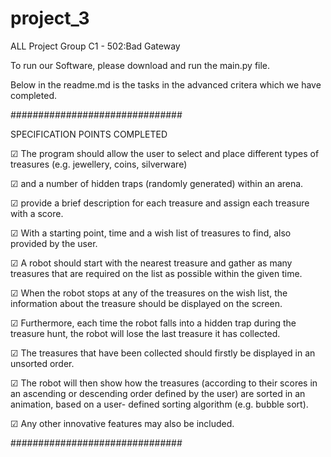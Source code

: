 # project_3
ALL Project Group C1 - 502:Bad Gateway

To run our Software, please download and run the main.py file. 

Below in the readme.md is the tasks in the advanced critera which we have completed. 

###############################

SPECIFICATION POINTS COMPLETED

☑ The program should allow the user to select and place different types of treasures (e.g. jewellery, coins, silverware)

☑ and a number of hidden traps (randomly generated) within an arena.

☑  provide a brief description for each treasure and assign each treasure with a score. 

☑ With a starting point, time and a wish list of treasures to find, also provided by the user.

☑  A robot should start with the nearest treasure and gather as many treasures that are required on the list as possible within the given time. 

☑ When the robot stops at any of the treasures on the wish list, the information about the treasure should be displayed on the screen. 

☑ Furthermore, each time the robot falls into a hidden trap during the treasure hunt, the robot will lose the last treasure it has collected.

☑ The treasures that have been collected should firstly be displayed in an unsorted order.

☑  The robot will then show how the treasures (according to their scores in an ascending or descending order defined by the user) are sorted in an animation, based on a user- defined sorting algorithm (e.g. bubble sort). 

☑ Any other innovative features may also be included.

###############################
